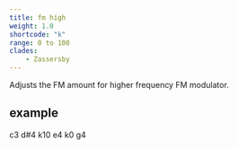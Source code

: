 ```yaml
---
title: fm high
weight: 1.0
shortcode: "k"
range: 0 to 100
clades:
    - Zassersby
---
```


Adjusts the FM amount for higher frequency FM modulator.

## example

<p class="shiny">c3 d#4 k10 e4 k0 g4</p>



